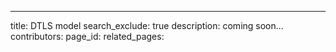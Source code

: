 ---
title: DTLS model
search_exclude: true
description: coming soon...
contributors: 
page_id: 
related_pages: 
  
